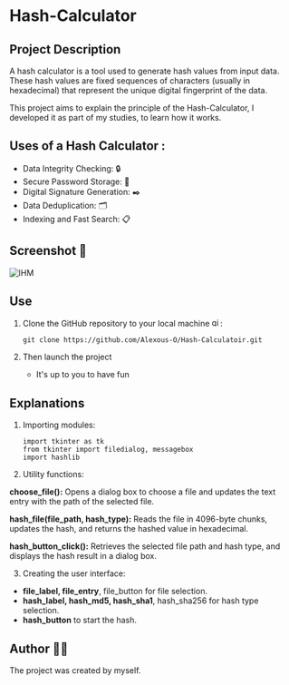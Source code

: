 # Hash-Calculator

## Project Description 

A hash calculator is a tool used to generate hash values ​​from input data. These hash values ​​are fixed sequences of characters (usually in hexadecimal) that represent the unique digital fingerprint of the data.


This project aims to explain the principle of the Hash-Calculator, I developed it as part of my studies, to learn how it works.

## Uses of a Hash Calculator :

- Data Integrity Checking: :lock:
- Secure Password Storage: :closed_lock_with_key:
- Digital Signature Generation: :black_nib:
- Data Deduplication: :card_index_dividers:
- Indexing and Fast Search: :clipboard:


## Screenshot 📸

![IHM](https://github.com/user-attachments/assets/ec299734-a341-41f0-a832-77021826d29c)

## Use

1. Clone the GitHub repository to your local machine <img src="https://cdn.jsdelivr.net/gh/devicons/devicon/icons/git/git-original.svg" height="15" alt="git logo" />:

    ```
    git clone https://github.com/Alexous-O/Hash-Calculatoir.git
    ```
    
2. Then launch the project
   - It's up to you to have fun

## Explanations

1. Importing modules:

    ```
    import tkinter as tk
    from tkinter import filedialog, messagebox
    import hashlib
    ```

2. Utility functions:

**choose_file():** Opens a dialog box to choose a file and updates the text entry with the path of the selected file.

**hash_file(file_path, hash_type):** Reads the file in 4096-byte chunks, updates the hash, and returns the hashed value in hexadecimal.

**hash_button_click():** Retrieves the selected file path and hash type, and displays the hash result in a dialog box.

3. Creating the user interface:

- **file_label, file_entry**, file_button for file selection.
- **hash_label, hash_md5, hash_sha1**, hash_sha256 for hash type selection.
- **hash_button** to start the hash.


## Author 👨‍💻
The project was created by myself.
